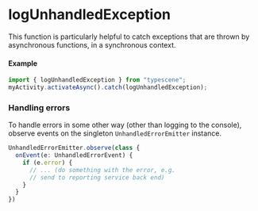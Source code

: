 # logUnhandledException
This function is particularly helpful to catch exceptions that are thrown by asynchronous functions, in a synchronous context.

#### Example
```typescript
import { logUnhandledException } from "typescene";
myActivity.activateAsync().catch(logUnhandledException);
```

### Handling errors
To handle errors in some other way (other than logging to the console), observe events on the singleton `UnhandledErrorEmitter` instance.

```typescript
UnhandledErrorEmitter.observe(class {
  onEvent(e: UnhandledErrorEvent) {
    if (e.error) {
      // ... (do something with the error, e.g.
      // send to reporting service back end)
    }
  }
})
```
